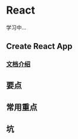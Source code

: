 # React

学习中...

## Create React App

###  [文档介绍](https://www.html.cn/create-react-app/docs/getting-started/)




## 要点

## 常用重点

## 坑

